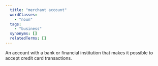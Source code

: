 ```yaml
---
  title: "merchant account"
  wordClasses:
    - "noun"
  tags:
    - "business"
  synonyms: []
  relatedTerms: []
---
```

An account with a bank or financial institution that makes it possible to accept credit card transactions.
